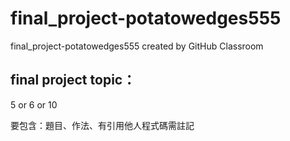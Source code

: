 # final_project-potatowedges555
final_project-potatowedges555 created by GitHub Classroom

## final project topic：<br>
5 or 6 or 10

要包含：題目、作法、有引用他人程式碼需註記
